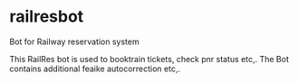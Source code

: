# railresbot
Bot for Railway reservation system

This RailRes bot is used to booktrain tickets, check pnr status etc,.
The Bot contains additional feaike autocorrection etc,.
